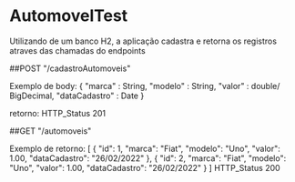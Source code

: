 # AutomovelTest

Utilizando de um banco H2, a aplicação cadastra e retorna os registros atraves das chamadas do endpoints

##POST
"/cadastroAutomoveis"

Exemplo de body:
{
     "marca" : String,
    "modelo" : String,
    "valor" : double/ BigDecimal,
    "dataCadastro" : Date
}

retorno: HTTP_Status 201

##GET
"/automoveis"

Exemplo de retorno: [
    {
        "id": 1,
        "marca": "Fiat",
        "modelo": "Uno",
        "valor": 1.00,
        "dataCadastro": "26/02/2022"
    },
    {
        "id": 2,
        "marca": "Fiat",
        "modelo": "Uno",
        "valor": 1.00,
        "dataCadastro": "26/02/2022"
    }
]
 HTTP_Status 200
 
 
